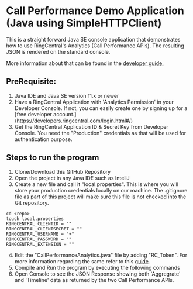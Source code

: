 # Call Performance Demo Application (Java using SimpleHTTPClient)

This is a straight forward Java SE console application that demonstrates how to use RingCentral's Analytics (Call Performance APIs). The resulting JSON is rendered on the standard console. 

More information about that can be found in the [developer guide.](https://developers.ringcentral.com/guide/analytics)

## PreRequisite:

1. Java IDE and Java SE version 11.x or newer
3. Have a RingCentral Application with 'Analytics Permission' in your Developer Console. If not, you can easily create one by signing up for a [free developer account.] (https://developers.ringcentral.com/login.html#/)
4. Get the RingCentral Application ID & Secret Key from Developer Console. You need the "Production" credentials as that will be used for authentication purpose.

## Steps to run the program

1. Clone/Download this GitHub Repository
2. Open the project in any Java IDE such as IntellJ
3. Create a new file and call it "local.properties". This is where you will store your production credentials locally on our machine. The .gitignore file as part of this project will make sure this file is not checked into the Git repository.

```
cd <repo>
touch local.properties
RINGCENTRAL_CLIENTID = ""
RINGCENTRAL_CLIENTSECRET = ""
RINGCENTRAL_USERNAME = "+"
RINGCENTRAL_PASSWORD = ""
RINGCENTRAL_EXTENSION = ""

```
4. Edit the "CallPerformanceAnalytics.java" file by adding "RC_Token". For more information regarding the same refer to this [guide](https://developers.ringcentral.com/guide/authentication).
5. Compile and Run the program by executing the following commands
6. Open Console to see the JSON Response showing both 'Aggregrate' and 'Timeline' data as returned by the two Call Performance APIs.

